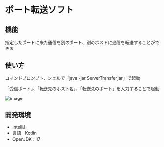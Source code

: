 # ポート転送ソフト

## 機能
指定したポートに来た通信を別のポート、別のホストに通信を転送することができる

## 使い方
コマンドプロンプト、シェルで「java -jar ServerTransfer.jar」で起動 <br>

「受信ポート」、「転送先のホスト名」、「転送先のポート」を入力することで起動

![image](https://github.com/Ringoame196/ServerTransfer/assets/132573268/1c90073c-f880-4133-b505-07bedc719c07)

## 開発環境
- IntelliJ
- 言語：Kotlin<br>
- OpenJDK：17
